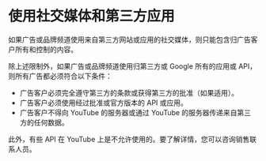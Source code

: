# 使用社交媒体和第三方应用

如果广告或品牌频道使用来自第三方网站或应用的社交媒体，则只能包含归广告客户所有和控制的内容。

除上述限制外，如果广告或品牌频道使用归第三方或 Google 所有的应用或 API，则所有广告都必须符合以下条件：

* 广告客户必须完全遵守第三方的条款或获得第三方的批准（如果适用）。
* 广告客户必须使用经过批准或官方版本的 API 或应用。
* 广告客户不得向 YouTube 的服务器或通过 YouTube 的服务器传递来自第三方的任何数据。

此外，有些 API 在 YouTube 上是不允许使用的。要了解详情，您可以咨询销售联系人员。